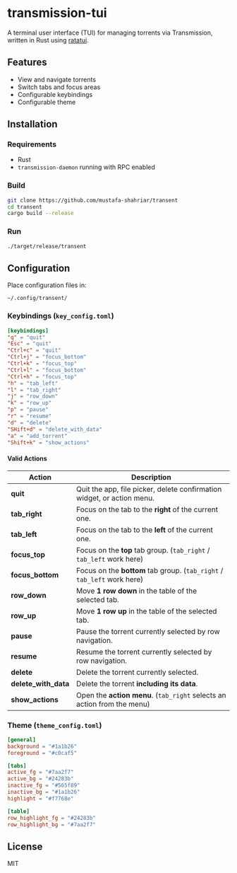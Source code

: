 # transmission-tui

A terminal user interface (TUI) for managing torrents via Transmission, written in Rust using [ratatui](https://github.com/ratatui-org/ratatui).

## Features

- View and navigate torrents
- Switch tabs and focus areas
- Configurable keybindings
- Configurable theme

## Installation

### Requirements

- Rust
- `transmission-daemon` running with RPC enabled

### Build

```sh
git clone https://github.com/mustafa-shahriar/transent
cd transent
cargo build --release
````

### Run

```sh
./target/release/transent
```

## Configuration

Place configuration files in:

```
~/.config/transent/
```

### Keybindings (`key_config.toml`)

```toml
[keybindings]
"q" = "quit"
"Esc" = "quit"
"Ctrl+c" = "quit"
"Ctrl+j" = "focus_bottom"
"Ctrl+k" = "focus_top"
"Ctrl+l" = "focus_bottom"
"Ctrl+h" = "focus_top"
"h" = "tab_left"
"l" = "tab_right"
"j" = "row_down"
"k" = "row_up"
"p" = "pause"
"r" = "resume"
"d" = "delete"
"SHift+d" = "delete_with_data"
"a" = "add_torrent"
"Shift+k" = "show_actions"
```
####  Valid Actions

| Action            | Description                                                                 |
|-------------------|-----------------------------------------------------------------------------|
| **quit**          | Quit the app, file picker, delete confirmation widget, or action menu.      |
| **tab_right**     | Focus on the tab to the **right** of the current one.                      |
| **tab_left**      | Focus on the tab to the **left** of the current one.                       |
| **focus_top**     | Focus on the **top** tab group. (`tab_right` / `tab_left` work here)        |
| **focus_bottom**  | Focus on the **bottom** tab group. (`tab_right` / `tab_left` work here)     |
| **row_down**      | Move **1 row down** in the table of the selected tab.                      |
| **row_up**        | Move **1 row up** in the table of the selected tab.                        |
| **pause**         | Pause the torrent currently selected by row navigation.                    |
| **resume**        | Resume the torrent currently selected by row navigation.                   |
| **delete**        | Delete the torrent currently selected.                                     |
| **delete_with_data** | Delete the torrent **including its data**.                              |
| **show_actions**  | Open the **action menu**. (`tab_right` selects an action from the menu)     |


### Theme (`theme_config.toml`)

```toml
[general]
background = "#1a1b26"
foreground = "#c0caf5"

[tabs]
active_fg = "#7aa2f7"
active_bg = "#24283b"
inactive_fg = "#565f89"
inactive_bg = "#1a1b26"
highlight = "#f7768e"

[table]
row_highlight_fg = "#24283b"
row_highlight_bg = "#7aa2f7"
```

## License

MIT
